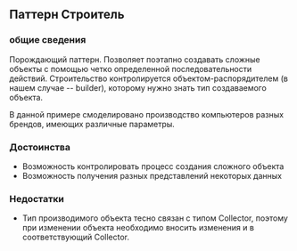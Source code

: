 ## Паттерн Строитель

### общие сведения

Порождающий паттерн. Позволяет поэтапно создавать сложные объекты с помощью четко определенной последовательности действий. Строительство контролируется объектом-распорядителем (в нашем случае -- builder), которому нужно знать тип создаваемого объекта.

В данной примере смоделировано производство компьютеров разных брендов, имеющих различные параметры. 

### Достоинства

- Возможность контролировать процесс создания сложного объекта
- Возможность получения разных представлений некоторых данных

### Недостатки

- Тип производимого объекта тесно связан с типом Collector, поэтому при изменении объекта необходимо вносить изменения и в соответствующий Collector.